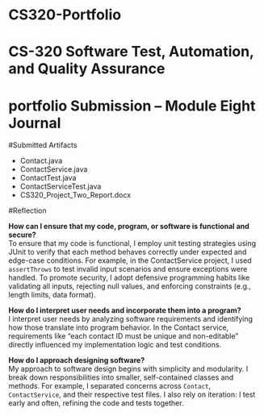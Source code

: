 # CS320-Portfolio
# CS-320 Software Test, Automation, and Quality Assurance
# portfolio Submission – Module Eight Journal

#Submitted Artifacts
- Contact.java  
- ContactService.java  
- ContactTest.java  
- ContactServiceTest.java  
- CS320_Project_Two_Report.docx


#Reflection

**How can I ensure that my code, program, or software is functional and secure?**  
To ensure that my code is functional, I employ unit testing strategies using JUnit to verify that each method behaves correctly under expected and edge-case conditions. For example, in the ContactService project, I used `assertThrows` to test invalid input scenarios and ensure exceptions were handled. To promote security, I adopt defensive programming habits like validating all inputs, rejecting null values, and enforcing constraints (e.g., length limits, data format).

**How do I interpret user needs and incorporate them into a program?**  
I interpret user needs by analyzing software requirements and identifying how those translate into program behavior. In the Contact service, requirements like “each contact ID must be unique and non-editable” directly influenced my implementation logic and test conditions.

**How do I approach designing software?**  
My approach to software design begins with simplicity and modularity. I break down responsibilities into smaller, self-contained classes and methods. For example, I separated concerns across `Contact`, `ContactService`, and their respective test files. I also rely on iteration: I test early and often, refining the code and tests together.
